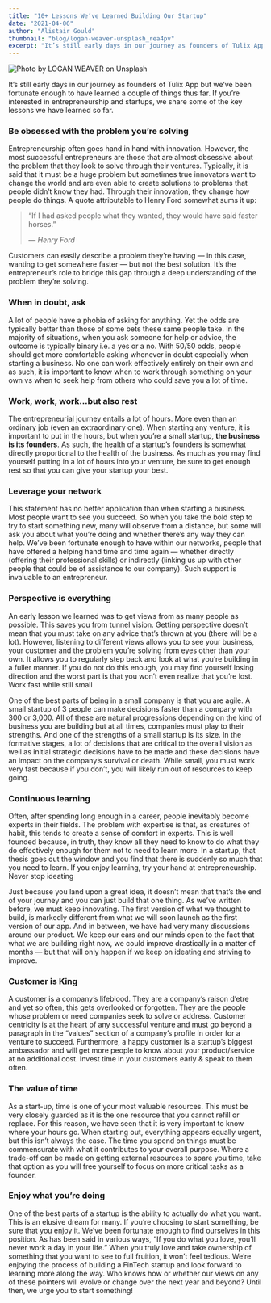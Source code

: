 ```yaml
---
title: "10+ Lessons We’ve Learned Building Our Startup"
date: "2021-04-06"
author: "Alistair Gould"
thumbnail: "blog/logan-weaver-unsplash_rea4pv"
excerpt: "It’s still early days in our journey as founders of Tulix App but we’ve been fortunate enough to have learned a couple of things thus far. If you’re interested in entrepreneurship and startups, we share some of the key lessons we have learned so far."
---
```


![Photo by LOGAN WEAVER on Unsplash](https://res.cloudinary.com/tulix/image/upload/w_717,h_537,c_fill,g_faces/v1636522854/blog/logan-weaver-unsplash_rea4pv.jpg)

It’s still early days in our journey as founders of Tulix App but we’ve been fortunate enough to have learned a couple of things thus far. If you’re interested in entrepreneurship and startups, we share some of the key lessons we have learned so far.

### Be obsessed with the problem you’re solving

Entrepreneurship often goes hand in hand with innovation. However, the most successful entrepreneurs are those that are almost obsessive about the problem that they look to solve through their ventures. Typically, it is said that it must be a huge problem but sometimes true innovators want to change the world and are even able to create solutions to problems that people didn’t know they had. Through their innovation, they change how people do things. A quote attributable to Henry Ford somewhat sums it up:

> “If I had asked people what they wanted, they would have said faster horses.”
>
> — <cite>Henry Ford</cite>

Customers can easily describe a problem they’re having — in this case, wanting to get somewhere faster — but not the best solution. It’s the entrepreneur’s role to bridge this gap through a deep understanding of the problem they’re solving.

### When in doubt, ask

A lot of people have a phobia of asking for anything. Yet the odds are typically better than those of some bets these same people take. In the majority of situations, when you ask someone for help or advice, the outcome is typically binary i.e. a yes or a no. With 50/50 odds, people should get more comfortable asking whenever in doubt especially when starting a business. No one can work effectively entirely on their own and as such, it is important to know when to work through something on your own vs when to seek help from others who could save you a lot of time.

### Work, work, work…but also rest

The entrepreneurial journey entails a lot of hours. More even than an ordinary job (even an extraordinary one). When starting any venture, it is important to put in the hours, but when you’re a small startup, **the business is its founders**. As such, the health of a startup’s founders is somewhat directly proportional to the health of the business. As much as you may find yourself putting in a lot of hours into your venture, be sure to get enough rest so that you can give your startup your best.

### Leverage your network

This statement has no better application than when starting a business. Most people want to see you succeed. So when you take the bold step to try to start something new, many will observe from a distance, but some will ask you about what you’re doing and whether there’s any way they can help. We’ve been fortunate enough to have within our networks, people that have offered a helping hand time and time again — whether directly (offering their professional skills) or indirectly (linking us up with other people that could be of assistance to our company). Such support is invaluable to an entrepreneur.

### Perspective is everything

An early lesson we learned was to get views from as many people as possible. This saves you from tunnel vision. Getting perspective doesn’t mean that you must take on any advice that’s thrown at you (there will be a lot). However, listening to different views allows you to see your business, your customer and the problem you’re solving from eyes other than your own. It allows you to regularly step back and look at what you’re building in a fuller manner. If you do not do this enough, you may find yourself losing direction and the worst part is that you won’t even realize that you’re lost.
Work fast while still small

One of the best parts of being in a small company is that you are agile. A small startup of 3 people can make decisions faster than a company with 300 or 3,000. All of these are natural progressions depending on the kind of business you are building but at all times, companies must play to their strengths. And one of the strengths of a small startup is its size. In the formative stages, a lot of decisions that are critical to the overall vision as well as initial strategic decisions have to be made and these decisions have an impact on the company’s survival or death. While small, you must work very fast because if you don’t, you will likely run out of resources to keep going.

### Continuous learning

Often, after spending long enough in a career, people inevitably become experts in their fields. The problem with expertise is that, as creatures of habit, this tends to create a sense of comfort in experts. This is well founded because, in truth, they know all they need to know to do what they do effectively enough for them not to need to learn more. In a startup, that thesis goes out the window and you find that there is suddenly so much that you need to learn. If you enjoy learning, try your hand at entrepreneurship.
Never stop ideating

Just because you land upon a great idea, it doesn’t mean that that’s the end of your journey and you can just build that one thing. As we’ve written before, we must keep innovating. The first version of what we thought to build, is markedly different from what we will soon launch as the first version of our app. And in between, we have had very many discussions around our product. We keep our ears and our minds open to the fact that what we are building right now, we could improve drastically in a matter of months — but that will only happen if we keep on ideating and striving to improve.

### Customer is King

A customer is a company’s lifeblood. They are a company’s raison d’etre and yet so often, this gets overlooked or forgotten. They are the people whose problem or need companies seek to solve or address. Customer centricity is at the heart of any successful venture and must go beyond a paragraph in the “values” section of a company’s profile in order for a venture to succeed. Furthermore, a happy customer is a startup’s biggest ambassador and will get more people to know about your product/service at no additional cost. Invest time in your customers early & speak to them often.

### The value of time

As a start-up, time is one of your most valuable resources. This must be very closely guarded as it is the one resource that you cannot refill or replace. For this reason, we have seen that it is very important to know where your hours go. When starting out, everything appears equally urgent, but this isn’t always the case. The time you spend on things must be commensurate with what it contributes to your overall purpose. Where a trade-off can be made on getting external resources to spare you time, take that option as you will free yourself to focus on more critical tasks as a founder.

### Enjoy what you’re doing

One of the best parts of a startup is the ability to actually do what you want. This is an elusive dream for many. If you’re choosing to start something, be sure that you enjoy it. We’ve been fortunate enough to find ourselves in this position. As has been said in various ways, “If you do what you love, you’ll never work a day in your life.” When you truly love and take ownership of something that you want to see to full fruition, it won’t feel tedious.
We’re enjoying the process of building a FinTech startup and look forward to learning more along the way. Who knows how or whether our views on any of these pointers will evolve or change over the next year and beyond? Until then, we urge you to start something!
